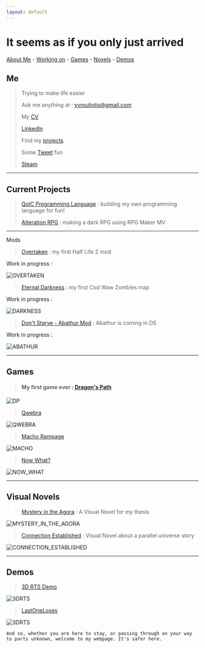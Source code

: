```yaml
---
layout: default
---
```


# It seems as if you only just arrived

[About Me](#me) - [Working on](#current-projects) - [Games](#games) - [Novels](#visual-novels) - [Demos](#demos)


## Me

> Trying to make life easier
>
> Ask me anything at : vvrouliotis@gmail.com
>
>My [CV](https://my.pcloud.com/publink/show?code=XZ9DI4kZfBARDObyEWkjvRD1xoWCbBMAIVN7)
>
> [LinkedIn](https://www.linkedin.com/in/vvrouliotis/)
>
> Find my [projects](https://github.com/vvroul?tab=repositories)
>
> Some [Tweet](https://twitter.com/vvroul) fun
>
> [Steam](https://steamcommunity.com/id/vvroul/)


* * *

## Current Projects


> [QolC Programming Language](https://github.com/qolc-lang/QolC) : building my own programming language for fun!
>
>[Alteration RPG](https://github.com/vvroul/AlterationRPG) : making a dark RPG using RPG Maker MV
***

Mods

> [Overtaken](https://github.com/vvroul/Overtaken) : my first Half Life 2 mod 

Work in progress : 

![OVERTAKEN](./assets/images/overtaken.jpg)

> [Eternal Darkness](https://github.com/vvroul/eternal_darkness) : my first Cod Waw Zombies map

Work in progress : 

![DARKNESS](./assets/images/eternal_darkness.jpg)

>[Don't Starve - Abathur Mod](https://github.com/vvroul/abathur-mod) : Abathur is coming in DS

Work in progress : 

![ABATHUR](./assets/images/aba.jpg)

* * *


## Games


> #### My first game ever : [Dragon's Path](https://github.com/vvroul/Dragon-s-Path)

![DP](./assets/images/dp.jpg)

>[Qwebra](https://gamejolt.com/games/qwebra/39922)

![QWEBRA](./assets/images/qwebra.jpg)

>[Macho Rampage](https://gamejolt.com/games/macho-rampage/79964)

![MACHO](./assets/images/macho_rampage.jpg)

>[Now What?](https://globalgamejam.org/2015/games/now-what-1)

![NOW_WHAT](./assets/images/now_what.jpg)

* * *

## Visual Novels

> [Mystery in the Agora](https://pergamos.lib.uoa.gr/uoa/dl/object/2073223) : A Visual Novel for my thesis

![MYSTERY_IN_THE_AGORA](./assets/images/mystery.jpg)

> [Connection Established](https://github.com/vvroul/connection_established_vn) : Visual Novel about a parallel universe story 

![CONNECTION_ESTABLISHED](./assets/images/connection_established.jpg)

* * *

## Demos

> [3D RTS Demo](https://github.com/vvroul/3D-rts-demo)

![3DRTS](./assets/images/rts.jpg)

> [LastOneLoses](https://github.com/vvroul/LastOneLoses)

![3DRTS](./assets/images/last_one_loses.jpg)


```
And so, whether you are here to stay, or passing through on your way to parts unknown, welcome to my webpage. It's safer here.
```
